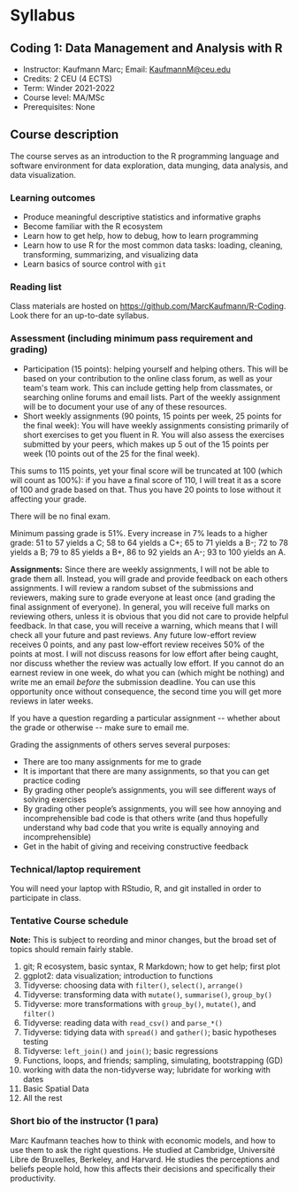 # Syllabus

## Coding 1: Data Management and Analysis with R

- Instructor: Kaufmann Marc; Email: KaufmannM@ceu.edu
- Credits: 2 CEU (4 ECTS) 
- Term: Winder 2021-2022
- Course level:  MA/MSc
- Prerequisites: None

## Course description

The course serves as an introduction to the R programming language and software environment for data exploration, data munging, data analysis, and data visualization. 

### Learning outcomes

- Produce meaningful descriptive statistics and informative graphs
- Become familiar with the R ecosystem 
- Learn how to get help, how to debug, how to learn programming
- Learn how to use R for the most common data tasks: loading, cleaning, transforming, summarizing, and visualizing data
- Learn basics of source control with `git`

### Reading list

Class materials are hosted on https://github.com/MarcKaufmann/R-Coding. Look there for an up-to-date syllabus.

### Assessment (including minimum pass requirement and grading)

- Participation (15 points): helping yourself and helping others. This will be based on your contribution to the online class forum, as well as your team's team work. This can include getting help from classmates, or searching online forums and email lists. Part of the weekly assignment will be to document your use of any of these resources.
- Short weekly assignments (90 points, 15 points per week, 25 points for the final week): You will have weekly assignments consisting primarily of short exercises to get you fluent in R. You will also assess the exercises submitted by your peers, which makes up 5 out of the 15 points per week (10 points out of the 25 for the final week). 

This sums to 115 points, yet your final score will be truncated at 100 (which will count as 100%): if you have a final score of 110, I will treat it as a score of 100 and grade based on that. Thus you have 20 points to lose without it affecting your grade. 

There will be no final exam. 

Minimum passing grade is 51%. Every increase in 7% leads to a higher grade: 51 to 57 yields a C; 58 to 64 yields a C+; 65 to 71 yields a B-; 72 to 78 yields a B; 79 to 85 yields a B+, 86 to 92 yields an A-; 93 to 100 yields an A.

**Assignments:** Since there are weekly assignments, I will not be able to grade them all. Instead, you will grade and provide feedback on each others assignments. I will review a random subset of the submissions and reviewers, making sure to grade everyone at least once (and grading the final assignment of everyone). In general, you will receive full marks on reviewing others, unless it is obvious that you did not care to provide helpful feedback. In that case, you will receive a warning, which means that I will check all your future and past reviews. Any future low-effort review receives 0 points, and any past low-effort review receives 50% of the points at most. I will not discuss reasons for low effort after being caught, nor discuss whether the review was actually low effort. If you cannot do an earnest review in one week, do what you can (which might be nothing) and write me an email *before* the submission deadline. You can use this opportunity once without consequence, the second time you will get more reviews in later weeks.

If you have a question regarding a particular assignment -- whether about the grade or otherwise -- make sure to email me.

Grading the assignments of others serves several purposes:

- There are too many assignments for me to grade
- It is important that there are many assignments, so that you can get practice coding
- By grading other people’s assignments, you will see different ways of solving exercises
- By grading other people’s assignments, you will see how annoying and incomprehensible bad code is that others write (and thus hopefully understand why bad code that you write is equally annoying and incomprehensible)
- Get in the habit of giving and receiving constructive feedback

### Technical/laptop requirement

You will need your laptop with RStudio, R, and git installed in order to participate in class.

### Tentative Course schedule 

**Note:** This is subject to reording and minor changes, but the broad set of topics should remain fairly stable.

1. git; R ecosystem, basic syntax, R Markdown; how to get help; first plot
1. ggplot2: data visualization; introduction to functions
1. Tidyverse: choosing data with `filter()`, `select()`, `arrange()`
1. Tidyverse: transforming data with `mutate()`, `summarise()`, `group_by()`
1. Tidyverse: more transformations with `group_by()`, `mutate()`, and `filter()`
1. Tidyverse: reading data with `read_csv()` and `parse_*()`
1. Tidyverse: tidying data with `spread()` and `gather()`; basic hypotheses testing
1. Tidyverse: `left_join()` and `join()`; basic regressions
1. Functions, loops, and friends; sampling, simulating, bootstrapping (GD)
1. working with data the non-tidyverse way; lubridate for working with dates
1. Basic Spatial Data
1. All the rest

### Short bio of the instructor (1 para)

Marc Kaufmann teaches how to think with economic models, and how to use them to ask the right questions. He studied at Cambridge, Université Libre de Bruxelles, Berkeley, and Harvard. He studies the perceptions and beliefs people hold, how this affects their decisions and specifically their productivity.
